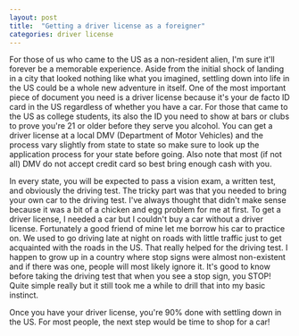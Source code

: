 ```yaml
---
layout: post
title:  "Getting a driver license as a foreigner"
categories: driver license
---
```

For those of us who came to the US as a non-resident alien, I'm sure it'll forever be a memorable experience.  Aside from the initial shock of landing in a city that looked nothing like what you imagined, settling down into life in the US could be a whole new adventure in itself.  One of the most important piece of document you need is a driver license because it's your de facto ID card in the US regardless of whether you have a car.  For those that came to the US as college students, its also the ID you need to show at bars or clubs to prove you're 21 or older before they serve you alcohol.  You can get a driver license at a local DMV (Department of Motor Vehicles) and the process vary slightly from state to state so make sure to look up the application process for your state before going.  Also note that most (if not all) DMV do not accept credit card so best bring enough cash with you.

In every state, you will be expected to pass a vision exam, a written test, and obviously the driving test.  The tricky part was that you needed to bring your own car to the driving test.  I've always thought that didn't make sense because it was a bit of a chicken and egg problem for me at first.  To get a driver license, I needed a car but I couldn't buy a car without a driver license.  Fortunately a good friend of mine let me borrow his car to practice on.  We used to go driving late at night on roads with little traffic just to get acquainted with the roads in the US.  That really helped for the driving test.  I happen to grow up in a country where stop signs were almost non-existent and if there was one, people will most likely ignore it.  It's good to know before taking the driving test that when you see a stop sign, you STOP!  Quite simple really but it still took me a while to drill that into my basic instinct.

Once you have your driver license, you're 90% done with settling down in the US.  For most people, the next step would be time to shop for a car!